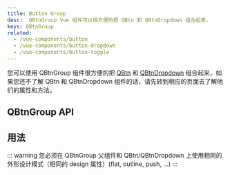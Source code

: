 ```yaml
---
title: Button Group
desc:  QBtnGroup Vue 组件可以很方便的把 QBtn 和 QBtnDropdown 组合起来。
keys: QBtnGroup
related:
  - /vue-components/button
  - /vue-components/button-dropdown
  - /vue-components/button-toggle
---
```


您可以使用 QBtnGroup 组件很方便的把 [QBtn](/vue-components/button) 和 [QBtnDropdown](/vue-components/button-dropdown) 组合起来，如果您还不了解 QBtn 和 QBtnDropdown 组件的话，请先转到相应的页面去了解他们的属性和方法。

## QBtnGroup API

<doc-api file="QBtnGroup" />

## 用法
<doc-example title="示例" file="QBtnGroup/Group" />

::: warning
您必须在 QBtnGroup 父组件和 QBtn/QBtnDropdown 上使用相同的外形设计模式（相同的 design 属性）(flat, outline, push, ...)
:::

<doc-example title="在水平方向上扩展" file="QBtnGroup/GroupSpread" />

<doc-example title="搭配 QBtnDropdown" file="QBtnGroup/WithDropdown" />

